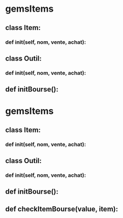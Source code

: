 # gemsItems 
## class Item:

### def __init__(self, nom, vente, achat):

## class Outil:

### def __init__(self, nom, vente, achat):

## def initBourse():

# gemsItems 
## class Item:

### def __init__(self, nom, vente, achat):

## class Outil:

### def __init__(self, nom, vente, achat):

## def initBourse():

## def checkItemBourse(value, item):

